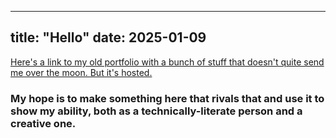 ---
title: "Hello"
date: 2025-01-09
--

<A HREF="https://www.behance.net/larsvantol">Here's a link to my old portfolio with a bunch of stuff that
  doesn't quite send me over the moon. But it's hosted. </A>

<h3> My hope is to make something here that rivals that and use it to show my ability,
both as a technically-literate person and a creative one. </h3>

